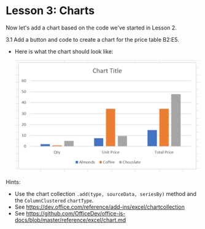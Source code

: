 # Lesson 3: Charts

Now let's add a chart based on the code we've started in Lesson 2.

3.1 Add a button and code to create a chart for the price table B2:E5.
* Here is what the chart should look like:

    ![Chart Image](Image1_lesson3.png)


Hints:
* Use the chart collection ``.add(type, sourceData, seriesBy)`` method and the ``ColumnClustered`` ``chartType``.
* See <https://dev.office.com/reference/add-ins/excel/chartcollection>
* See <https://github.com/OfficeDev/office-js-docs/blob/master/reference/excel/chart.md>
